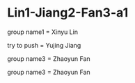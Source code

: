 # Lin1-Jiang2-Fan3-a1

group name1 = Xinyu Lin

try to push = Yujing Jiang

group name3 = Zhaoyun Fan


group name3 = Zhaoyun Fan
